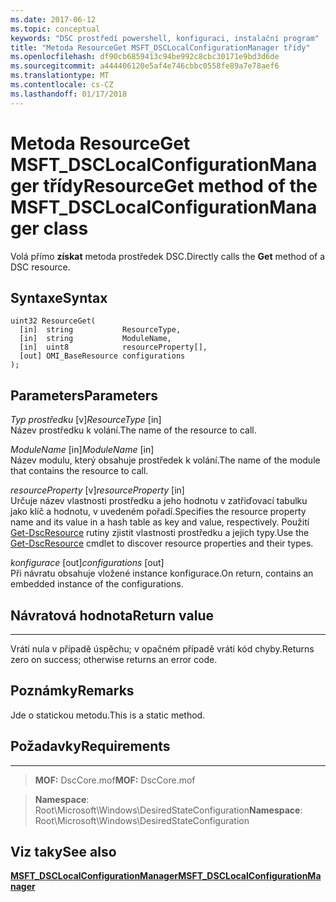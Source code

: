```yaml
---
ms.date: 2017-06-12
ms.topic: conceptual
keywords: "DSC prostředí powershell, konfiguraci, instalační program"
title: "Metoda ResourceGet MSFT_DSCLocalConfigurationManager třídy"
ms.openlocfilehash: df90cb6859413c94be992c8cbc30171e9bd3d6de
ms.sourcegitcommit: a444406120e5af4e746cbbc0558fe89a7e78aef6
ms.translationtype: MT
ms.contentlocale: cs-CZ
ms.lasthandoff: 01/17/2018
---
```

# <a name="resourceget-method-of-the-msftdsclocalconfigurationmanager-class"></a><span data-ttu-id="0c53f-103">Metoda ResourceGet MSFT_DSCLocalConfigurationManager třídy</span><span class="sxs-lookup"><span data-stu-id="0c53f-103">ResourceGet method of the MSFT_DSCLocalConfigurationManager class</span></span>

<span data-ttu-id="0c53f-104">Volá přímo **získat** metoda prostředek DSC.</span><span class="sxs-lookup"><span data-stu-id="0c53f-104">Directly calls the **Get** method of a DSC resource.</span></span>

<a name="syntax"></a><span data-ttu-id="0c53f-105">Syntaxe</span><span class="sxs-lookup"><span data-stu-id="0c53f-105">Syntax</span></span>
------

```mof
uint32 ResourceGet(
  [in]  string           ResourceType,
  [in]  string           ModuleName,
  [in]  uint8            resourceProperty[],
  [out] OMI_BaseResource configurations
);
```

<a name="parameters"></a><span data-ttu-id="0c53f-106">Parameters</span><span class="sxs-lookup"><span data-stu-id="0c53f-106">Parameters</span></span>
----------

<span data-ttu-id="0c53f-107">*Typ prostředku* \[v\]</span><span class="sxs-lookup"><span data-stu-id="0c53f-107">*ResourceType* \[in\]</span></span>  
<span data-ttu-id="0c53f-108">Název prostředku k volání.</span><span class="sxs-lookup"><span data-stu-id="0c53f-108">The name of the resource to call.</span></span>

<span data-ttu-id="0c53f-109">*ModuleName* \[in\]</span><span class="sxs-lookup"><span data-stu-id="0c53f-109">*ModuleName* \[in\]</span></span>  
<span data-ttu-id="0c53f-110">Název modulu, který obsahuje prostředek k volání.</span><span class="sxs-lookup"><span data-stu-id="0c53f-110">The name of the module that contains the resource to call.</span></span>

<span data-ttu-id="0c53f-111">*resourceProperty* \[v\]</span><span class="sxs-lookup"><span data-stu-id="0c53f-111">*resourceProperty* \[in\]</span></span>  
<span data-ttu-id="0c53f-112">Určuje název vlastnosti prostředku a jeho hodnotu v zatřiďovací tabulku jako klíč a hodnotu, v uvedeném pořadí.</span><span class="sxs-lookup"><span data-stu-id="0c53f-112">Specifies the resource property name and its value in a hash table as key and value, respectively.</span></span> <span data-ttu-id="0c53f-113">Použití [Get-DscResource](https://technet.microsoft.com/en-us/library/dn521625.aspx) rutiny zjistit vlastnosti prostředku a jejich typy.</span><span class="sxs-lookup"><span data-stu-id="0c53f-113">Use the [Get-DscResource](https://technet.microsoft.com/en-us/library/dn521625.aspx) cmdlet to discover resource properties and their types.</span></span>

<span data-ttu-id="0c53f-114">*konfigurace* \[out\]</span><span class="sxs-lookup"><span data-stu-id="0c53f-114">*configurations* \[out\]</span></span>  
<span data-ttu-id="0c53f-115">Při návratu obsahuje vložené instance konfigurace.</span><span class="sxs-lookup"><span data-stu-id="0c53f-115">On return, contains an embedded instance of the configurations.</span></span>

## <a name="return-value"></a><span data-ttu-id="0c53f-116">Návratová hodnota</span><span class="sxs-lookup"><span data-stu-id="0c53f-116">Return value</span></span>
------------

<span data-ttu-id="0c53f-117">Vrátí nula v případě úspěchu; v opačném případě vrátí kód chyby.</span><span class="sxs-lookup"><span data-stu-id="0c53f-117">Returns zero on success; otherwise returns an error code.</span></span>

## <a name="remarks"></a><span data-ttu-id="0c53f-118">Poznámky</span><span class="sxs-lookup"><span data-stu-id="0c53f-118">Remarks</span></span>

<span data-ttu-id="0c53f-119">Jde o statickou metodu.</span><span class="sxs-lookup"><span data-stu-id="0c53f-119">This is a static method.</span></span>

## <a name="requirements"></a><span data-ttu-id="0c53f-120">Požadavky</span><span class="sxs-lookup"><span data-stu-id="0c53f-120">Requirements</span></span>
------------
><span data-ttu-id="0c53f-121">**MOF:** DscCore.mof</span><span class="sxs-lookup"><span data-stu-id="0c53f-121">**MOF:** DscCore.mof</span></span>

><span data-ttu-id="0c53f-122">**Namespace**: Root\Microsoft\Windows\DesiredStateConfiguration</span><span class="sxs-lookup"><span data-stu-id="0c53f-122">**Namespace**: Root\Microsoft\Windows\DesiredStateConfiguration</span></span>


## <a name="see-also"></a><span data-ttu-id="0c53f-123">Viz taky</span><span class="sxs-lookup"><span data-stu-id="0c53f-123">See also</span></span>


[<span data-ttu-id="0c53f-124">**MSFT_DSCLocalConfigurationManager**</span><span class="sxs-lookup"><span data-stu-id="0c53f-124">**MSFT_DSCLocalConfigurationManager**</span></span>](msft-dsclocalconfigurationmanager.md)


 

 



